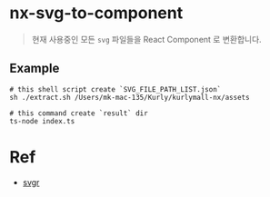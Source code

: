 # nx-svg-to-component
> 현재 사용중인 모든 `svg` 파일들을 React Component 로 변환합니다.

## Example
```
# this shell script create `SVG_FILE_PATH_LIST.json`
sh ./extract.sh /Users/mk-mac-135/Kurly/kurlymall-nx/assets

# this command create `result` dir
ts-node index.ts
```


# Ref
- [svgr](https://react-svgr.com/)